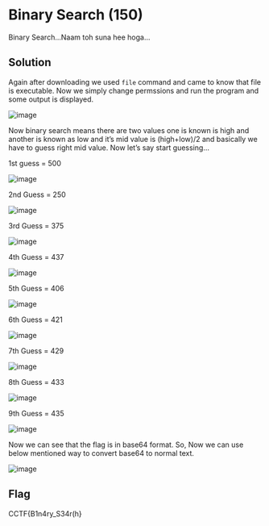 # Binary Search (150)

Binary Search...Naam toh suna hee hoga...

## Solution

Again after downloading we used ``file`` command and came to know that file is executable.
Now we simply change permssions and run the program and some output is displayed.

![image](https://github.com/joykhaneja/CyCog-CTF-2024-Writeups/blob/main/Misc/Binary%20Search/Images/Picture1.png?raw=true)

Now binary search means there are two values one is known is high and another is known as low and it’s mid value is (high+low)/2   and basically we have to guess right mid value.
Now let’s say start guessing...

1st guess = 500

![image](https://github.com/joykhaneja/CyCog-CTF-2024-Writeups/blob/main/Misc/Binary%20Search/Images/Picture2.png?raw=true)

2nd Guess = 250

![image](https://github.com/joykhaneja/CyCog-CTF-2024-Writeups/blob/main/Misc/Binary%20Search/Images/Picture3.png?raw=true)

3rd Guess = 375

![image](https://github.com/joykhaneja/CyCog-CTF-2024-Writeups/assets/126105931/64c9423a-3b37-48d5-ad38-914ccc5ea263)

4th Guess = 437

![image](https://github.com/joykhaneja/CyCog-CTF-2024-Writeups/blob/main/Misc/Binary%20Search/Images/Picture5.png?raw=true)

5th Guess = 406

![image](https://github.com/joykhaneja/CyCog-CTF-2024-Writeups/blob/main/Misc/Binary%20Search/Images/Picture6.png?raw=true)

6th Guess = 421

![image](https://github.com/joykhaneja/CyCog-CTF-2024-Writeups/blob/main/Misc/Binary%20Search/Images/Picture7.png?raw=true)

7th Guess = 429

![image](https://github.com/joykhaneja/CyCog-CTF-2024-Writeups/blob/main/Misc/Binary%20Search/Images/Picture8.png?raw=true)

8th Guess = 433

![image](https://github.com/joykhaneja/CyCog-CTF-2024-Writeups/blob/main/Misc/Binary%20Search/Images/Picture9.png?raw=true)

9th Guess = 435

![image](https://github.com/joykhaneja/CyCog-CTF-2024-Writeups/assets/126105931/31d11c39-b657-4bd4-9214-133b3fbd691a)


Now we can see that the flag is in base64 format. So, Now we can use below mentioned way to convert base64 to normal text.

![image](https://github.com/joykhaneja/CyCog-CTF-2024-Writeups/assets/126105931/185baca4-e697-44ab-9caf-1c44d1920cca)

## Flag
CCTF{B1n4ry_S34r(h}
